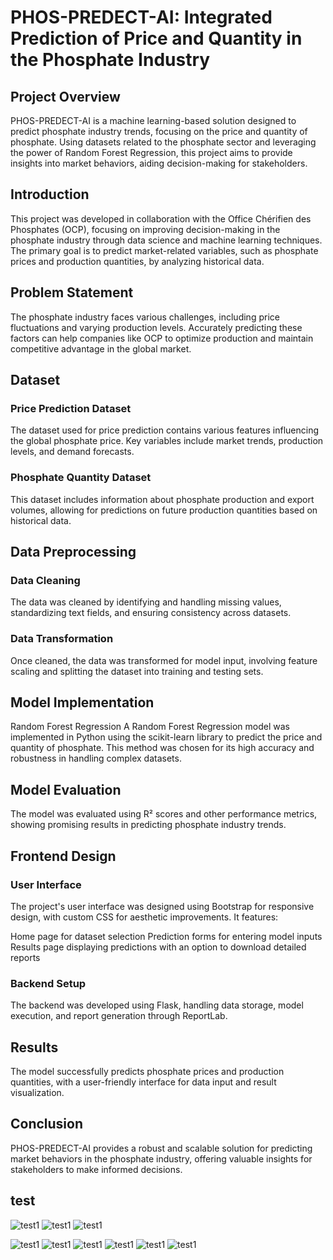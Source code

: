 # PHOS-PREDECT-AI: Integrated Prediction of Price and Quantity in the Phosphate Industry
## Project Overview
PHOS-PREDECT-AI is a machine learning-based solution designed to predict phosphate industry trends, focusing on the price and quantity of phosphate. Using datasets related to the phosphate sector and leveraging the power of Random Forest Regression, this project aims to provide insights into market behaviors, aiding decision-making for stakeholders.



## Introduction
This project was developed in collaboration with the Office Chérifien des Phosphates (OCP), focusing on improving decision-making in the phosphate industry through data science and machine learning techniques. The primary goal is to predict market-related variables, such as phosphate prices and production quantities, by analyzing historical data.

## Problem Statement
The phosphate industry faces various challenges, including price fluctuations and varying production levels. Accurately predicting these factors can help companies like OCP to optimize production and maintain competitive advantage in the global market.

## Dataset
### Price Prediction Dataset
The dataset used for price prediction contains various features influencing the global phosphate price. Key variables include market trends, production levels, and demand forecasts.

### Phosphate Quantity Dataset
This dataset includes information about phosphate production and export volumes, allowing for predictions on future production quantities based on historical data.

## Data Preprocessing
### Data Cleaning
The data was cleaned by identifying and handling missing values, standardizing text fields, and ensuring consistency across datasets.

### Data Transformation
Once cleaned, the data was transformed for model input, involving feature scaling and splitting the dataset into training and testing sets.

## Model Implementation
Random Forest Regression
A Random Forest Regression model was implemented in Python using the scikit-learn library to predict the price and quantity of phosphate. This method was chosen for its high accuracy and robustness in handling complex datasets.

## Model Evaluation
The model was evaluated using R² scores and other performance metrics, showing promising results in predicting phosphate industry trends.

## Frontend Design
### User Interface
The project's user interface was designed using Bootstrap for responsive design, with custom CSS for aesthetic improvements. It features:

Home page for dataset selection
Prediction forms for entering model inputs
Results page displaying predictions with an option to download detailed reports
### Backend Setup
The backend was developed using Flask, handling data storage, model execution, and report generation through ReportLab.

## Results
The model successfully predicts phosphate prices and production quantities, with a user-friendly interface for data input and result visualization.

## Conclusion
PHOS-PREDECT-AI provides a robust and scalable solution for predicting market behaviors in the phosphate industry, offering valuable insights for stakeholders to make informed decisions.

## test

![test1](https://github.com/nessrine-lafhal/-Modeling-phosphate-production/blob/master/pic1.png)
![test1](https://github.com/nessrine-lafhal/-Modeling-phosphate-production/blob/master/pic2.png)
![test1](https://github.com/nessrine-lafhal/-Modeling-phosphate-production/blob/master/pic3.png)

![test1](https://github.com/nessrine-lafhal/-Modeling-phosphate-production/blob/master/pic4.png)
![test1](https://github.com/nessrine-lafhal/-Modeling-phosphate-production/blob/master/pic5.png)
![test1](https://github.com/nessrine-lafhal/-Modeling-phosphate-production/blob/master/pic6.png)
![test1](https://github.com/nessrine-lafhal/-Modeling-phosphate-production/blob/master/pic7.png)
![test1](https://github.com/nessrine-lafhal/-Modeling-phosphate-production/blob/master/pic8.png)
![test1](https://github.com/nessrine-lafhal/-Modeling-phosphate-production/blob/master/pic9.png)


